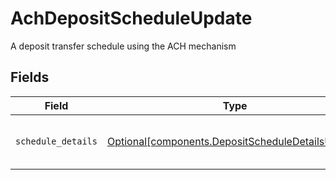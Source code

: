 # AchDepositScheduleUpdate

A deposit transfer schedule using the ACH mechanism


## Fields

| Field                                                                                                        | Type                                                                                                         | Required                                                                                                     | Description                                                                                                  |
| ------------------------------------------------------------------------------------------------------------ | ------------------------------------------------------------------------------------------------------------ | ------------------------------------------------------------------------------------------------------------ | ------------------------------------------------------------------------------------------------------------ |
| `schedule_details`                                                                                           | [Optional[components.DepositScheduleDetailsUpdate]](../../models/components/depositscheduledetailsupdate.md) | :heavy_minus_sign:                                                                                           | Details of deposit schedule transfers                                                                        |